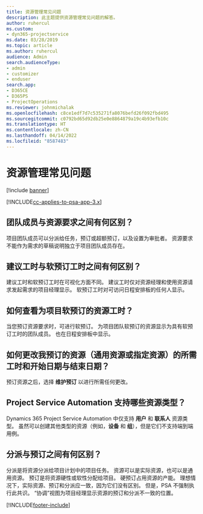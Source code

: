 ```yaml
---
title: 资源管理常见问题
description: 此主题提供资源管理常见问题的解答。
author: ruhercul
ms.custom:
- dyn365-projectservice
ms.date: 03/28/2019
ms.topic: article
ms.author: ruhercul
audience: Admin
search.audienceType:
- admin
- customizer
- enduser
search.app:
- D365CE
- D365PS
- ProjectOperations
ms.reviewer: johnmichalak
ms.openlocfilehash: c8ce1edf7d7c535271fa8076befd26f092fbd495
ms.sourcegitcommit: c0792bd65d92db25e0e8864879a19c4b93efb10c
ms.translationtype: HT
ms.contentlocale: zh-CN
ms.lasthandoff: 04/14/2022
ms.locfileid: "8587483"
---
```

# <a name="resource-management-faq"></a>资源管理常见问题

[!include [banner](../includes/psa-now-project-operations.md)]

[!INCLUDE[cc-applies-to-psa-app-3.x](../includes/cc-applies-to-psa-app-3x.md)]

## <a name="what-is-the-difference-between-a-team-member-and-a-resource-requirement"></a>团队成员与资源要求之间有何区别？

项目团队成员可以分派给任务，预订或超额预订，以及设置为审批者。 资源要求不能作为需求的草稿说明独立于项目团队成员存在。 

## <a name="what-is-the-difference-between-proposed-and-soft-booked-hours"></a>建议工时与软预订工时之间有何区别？

建议工时和软预订工时在可视化方面不同。 建议工时仅对资源经理和使用资源请求发起需求的项目经理显示。 软预订工时对可访问日程安排板的任何人显示。

## <a name="how-can-i-see-the-soft-booked-hours-for-resources-on-a-team"></a>如何查看为项目软预订的资源工时？

当您预订资源要求时，可进行软预订。 为项目团队软预订的资源显示为具有软预订工时的团队成员。 也在日程安排板中显示。

## <a name="how-do-i-change-the-required-hours-and-the-start-and-end-dates-for-a-resource-generic-or-named-that-i-booked"></a>如何更改我预订的资源（通用资源或指定资源）的所需工时和开始日期与结束日期？

预订资源之后，选择 **维护预订** 以进行所需任何更改。

## <a name="what-resources-types-does-project-service-automation-support"></a>Project Service Automation 支持哪些资源类型？

Dynamics 365 Project Service Automation 中仅支持 **用户** 和 **联系人** 资源类型。 虽然可以创建其他类型的资源（例如，**设备** 和 **组**），但是它们不支持端到端用例。

## <a name="what-is-the-difference-between-an-assignment-and-a-booking"></a>分派与预订之间有何区别？

分派是将资源分派给项目计划中的项目任务。 资源可以是实际资源，也可以是通用资源。 预订是将资源硬性或软性分配给项目。 硬预订占用资源的产能。 理想情况下，实际资源、预订和分派应一致，因为它们没有区别。 但是，PSA 不强制执行此共识。 “协调”视图为项目经理显示资源的预订和分派不一致的位置。


[!INCLUDE[footer-include](../includes/footer-banner.md)]
